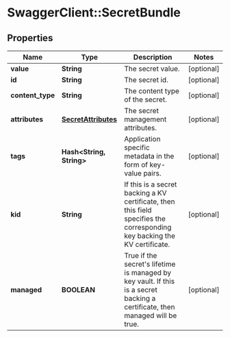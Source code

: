 # SwaggerClient::SecretBundle

## Properties
Name | Type | Description | Notes
------------ | ------------- | ------------- | -------------
**value** | **String** | The secret value. | [optional] 
**id** | **String** | The secret id. | [optional] 
**content_type** | **String** | The content type of the secret. | [optional] 
**attributes** | [**SecretAttributes**](SecretAttributes.md) | The secret management attributes. | [optional] 
**tags** | **Hash&lt;String, String&gt;** | Application specific metadata in the form of key-value pairs. | [optional] 
**kid** | **String** | If this is a secret backing a KV certificate, then this field specifies the corresponding key backing the KV certificate. | [optional] 
**managed** | **BOOLEAN** | True if the secret&#39;s lifetime is managed by key vault. If this is a secret backing a certificate, then managed will be true. | [optional] 


